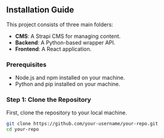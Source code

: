 ## Installation Guide

This project consists of three main folders:
- **CMS**: A Strapi CMS for managing content.
- **Backend**: A Python-based wrapper API.
- **Frontend**: A React application.

### Prerequisites

- Node.js and npm installed on your machine.
- Python and pip installed on your machine.

### Step 1: Clone the Repository

First, clone the repository to your local machine.

```sh
git clone https://github.com/your-username/your-repo.git
cd your-repo
```

